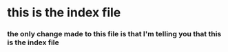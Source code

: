 # this is the index file

### the only change made to this file is that I'm telling you that this is the index file
